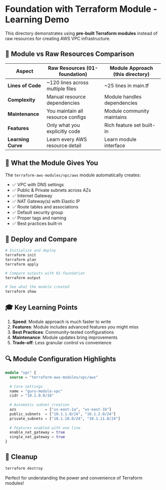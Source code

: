 # Foundation with Terraform Module - Learning Demo

This directory demonstrates using **pre-built Terraform modules** instead of raw resources for creating AWS VPC infrastructure.

## 🔄 **Module vs Raw Resources Comparison**

| Aspect | **Raw Resources (01-foundation)** | **Module Approach (this directory)** |
|--------|-----------------------------------|--------------------------------------|
| **Lines of Code** | ~120 lines across multiple files | ~25 lines in main.tf |
| **Complexity** | Manual resource dependencies | Module handles dependencies |
| **Maintenance** | You maintain all resource configs | Module community maintains |
| **Features** | Only what you explicitly code | Rich feature set built-in |
| **Learning Curve** | Learn every AWS resource detail | Learn module interface |

## 🎯 **What the Module Gives You**

The `terraform-aws-modules/vpc/aws` module automatically creates:

- ✅ VPC with DNS settings
- ✅ Public & Private subnets across AZs
- ✅ Internet Gateway
- ✅ NAT Gateway(s) with Elastic IP
- ✅ Route tables and associations
- ✅ Default security group
- ✅ Proper tags and naming
- ✅ Best practices built-in

## 🚀 **Deploy and Compare**

```bash
# Initialize and deploy
terraform init
terraform plan
terraform apply

# Compare outputs with 01-foundation
terraform output

# See what the module created
terraform show
```

## 🎓 **Key Learning Points**

1. **Speed**: Module approach is much faster to write
2. **Features**: Module includes advanced features you might miss
3. **Best Practices**: Community-tested configurations
4. **Maintenance**: Module updates bring improvements
5. **Trade-off**: Less granular control vs convenience

## 🔍 **Module Configuration Highlights**

```terraform
module "vpc" {
  source = "terraform-aws-modules/vpc/aws"
  
  # Core settings
  name = "guru-module-vpc"
  cidr = "10.1.0.0/16"
  
  # Automatic subnet creation
  azs             = ["us-east-1a", "us-east-1b"]
  public_subnets  = ["10.1.1.0/24", "10.1.2.0/24"]
  private_subnets = ["10.1.10.0/24", "10.1.11.0/24"]
  
  # Features enabled with one line
  enable_nat_gateway = true
  single_nat_gateway = true
}
```

## 🧹 **Cleanup**

```bash
terraform destroy
```

Perfect for understanding the power and convenience of Terraform modules!

